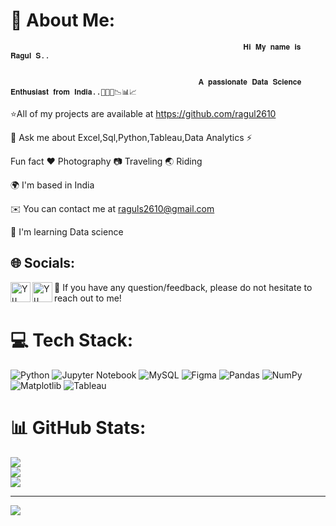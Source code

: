 # 💫 About Me:
                                                        𝐇𝐢 𝐌𝐲 𝐧𝐚𝐦𝐞 𝐢𝐬 𝐑𝐚𝐠𝐮𝐥 𝐒..                                            
                                                        
                                                        
                                              𝐀 𝐩𝐚𝐬𝐬𝐢𝐨𝐧𝐚𝐭𝐞 𝐃𝐚𝐭𝐚 𝐒𝐜𝐢𝐞𝐧𝐜𝐞 𝐄𝐧𝐭𝐡𝐮𝐬𝐢𝐚𝐬𝐭 𝐟𝐫𝐨𝐦 𝐈𝐧𝐝𝐢𝐚..👩🏻‍💻📉📊📈


⭐All of my projects are available at https://github.com/ragul2610

 
 💬 Ask me about Excel,Sql,Python,Tableau,Data Analytics ⚡ 

 
  Fun fact ♥️ Photography 📷 Traveling 🌏 Riding

  
  🌍  I'm based in India<br>
  
  ✉️ You can contact me at raguls2610@gmail.com<br>
  
  🧠  I'm learning Data science


## 🌐 Socials:
<a href="https://www.linkedin.com/in/ragul26/"><img align="left" src="https://raw.githubusercontent.com/yushi1007/yushi1007/main/images/linkedin.svg" alt="Yu Shi | LinkedIn" width="32px"/></a>
<a href="https://instagram.com/___r.a.g.u.l.__/"><img align="left" src="https://raw.githubusercontent.com/yushi1007/yushi1007/main/images/instagram.svg" alt="Yu Shi | Instagram" width="32px"/></a>
💬 If you have any question/feedback, please do not hesitate to reach out to me!


# 💻 Tech Stack:
![Python](https://img.shields.io/badge/python-3670A0?style=for-the-badge&logo=python&logoColor=ffdd54) ![Jupyter Notebook](https://img.shields.io/badge/jupyter-%23FA0E00.svg?style=for-the-badge&logo=jupyter&logoColor=orange) ![MySQL](https://img.shields.io/badge/mysql-%2300000f.svg?style=for-the-badge&logo=mysql&logoColor=blue) ![Figma](https://img.shields.io/badge/figma-%23F24E1E.svg?style=for-the-badge&logo=figma&logoColor=white) ![Pandas](https://img.shields.io/badge/pandas-%23150458.svg?style=for-the-badge&logo=pandas&logoColor=white) ![NumPy](https://img.shields.io/badge/numpy-%23013243.svg?style=for-the-badge&logo=numpy&logoColor=white) ![Matplotlib](https://img.shields.io/badge/Matplotlib-%23ffffff.svg?style=for-the-badge&logo=Matplotlib&logoColor=black) ![Tableau](https://img.shields.io/badge/Tableau-E97627?style=for-the-badge&logo=Tableau&logoColor=blue)
# 📊 GitHub Stats:
![](https://github-readme-stats.vercel.app/api?username=ragul2610&theme=dark&hide_border=false&include_all_commits=false&count_private=false)<br/>
![](https://github-readme-streak-stats.herokuapp.com/?user=ragul2610&theme=dark&hide_border=false)<br/>
![](https://github-readme-stats.vercel.app/api/top-langs/?username=ragul2610&theme=dark&hide_border=false&include_all_commits=false&count_private=false&layout=compact)

---
[![](https://visitcount.itsvg.in/api?id=ragul2610&icon=7&color=1)](https://visitcount.itsvg.in)

<!-- Proudly created with GPRM ( https://gprm.itsvg.in ) -->
